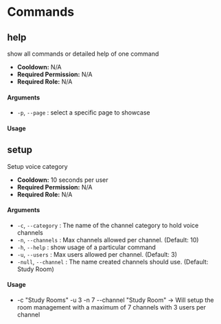 # Commands
## help

show all commands or detailed help of one command
* **Cooldown:** N/A
* **Required Permission:** N/A
* **Required Role:** N/A
#### Arguments
* `-p`, `--page` : select a specific page to showcase

#### Usage
## setup

Setup voice category
* **Cooldown:** 10 seconds per user
* **Required Permission:** N/A
* **Required Role:** N/A
#### Arguments
* `-c`, `--category` : The name of the channel category to hold voice channels
* `-n`, `--channels` : Max channels allowed per channel. (Default: 10)
* `-h`, `--help` : show usage of a particular command
* `-u`, `--users` : Max users allowed per channel. (Default: 3)
* `-null`, `--channel` : The name created channels should use. (Default: Study Room)

#### Usage
* -c "Study Rooms" -u 3 -n 7 --channel "Study Room" -> Will setup the room management with a maximum of 7 channels with 3 users per channel
